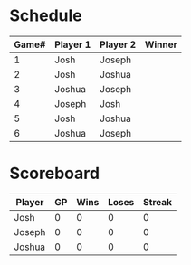 # Schedule

|Game# | Player 1 | Player 2 | Winner |
|------|----------|-----------|--------|
1     |    Josh   | Joseph    |       |
2     |    Josh   | Joshua    |       |
3     |    Joshua | Joseph    |       |
4     |    Joseph | Josh      |       |
5     |    Josh   | Joshua    |       |
6     |    Joshua | Joseph    |       |


# Scoreboard

|Player | GP  | Wins| Loses | Streak | 
|------|------|-----|------|------|
Josh   |   0  | 0   | 0 | 0 |
Joseph |   0  | 0   | 0 | 0 |
Joshua |   0  | 0   | 0 | 0 |
